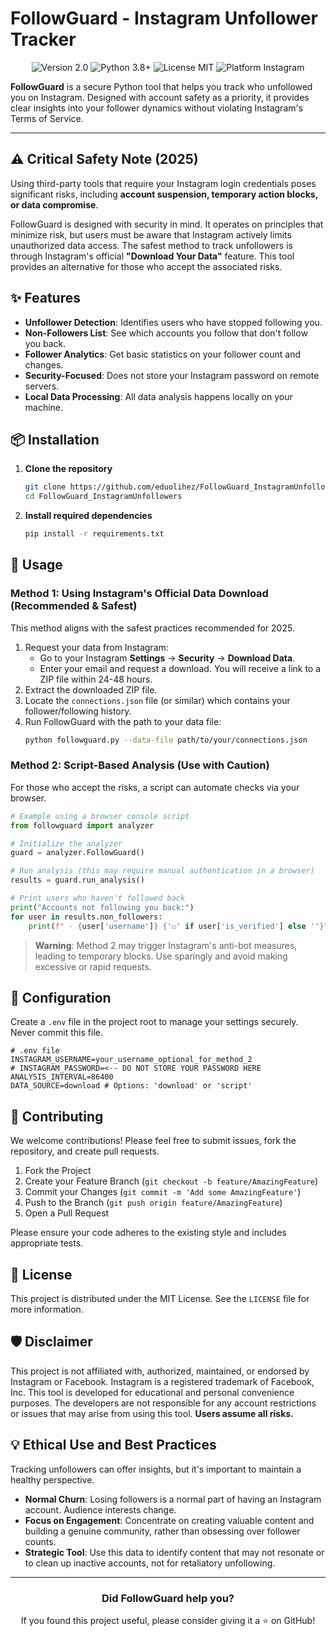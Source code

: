# FollowGuard - Instagram Unfollower Tracker

<p align="center">
  <img src="https://img.shields.io/badge/Version-2.0-ff69b4" alt="Version 2.0">
  <img src="https://img.shields.io/badge/Python-3.8%2B-blue" alt="Python 3.8+">
  <img src="https://img.shields.io/badge/License-MIT-green" alt="License MIT">
  <img src="https://img.shields.io/badge/Platform-Instagram-lightgrey" alt="Platform Instagram">
</p>

**FollowGuard** is a secure Python tool that helps you track who unfollowed you on Instagram. Designed with account safety as a priority, it provides clear insights into your follower dynamics without violating Instagram's Terms of Service.

---

## ⚠️ Critical Safety Note (2025)

Using third-party tools that require your Instagram login credentials poses significant risks, including **account suspension, temporary action blocks, or data compromise**.

FollowGuard is designed with security in mind. It operates on principles that minimize risk, but users must be aware that Instagram actively limits unauthorized data access. The safest method to track unfollowers is through Instagram's official **"Download Your Data"** feature. This tool provides an alternative for those who accept the associated risks.

## ✨ Features

-   **Unfollower Detection**: Identifies users who have stopped following you.
-   **Non-Followers List**: See which accounts you follow that don't follow you back.
-   **Follower Analytics**: Get basic statistics on your follower count and changes.
-   **Security-Focused**: Does not store your Instagram password on remote servers.
-   **Local Data Processing**: All data analysis happens locally on your machine.

## 📦 Installation

1.  **Clone the repository**
    ```bash
    git clone https://github.com/eduolihez/FollowGuard_InstagramUnfollowers.git
    cd FollowGuard_InstagramUnfollowers
    ```

2.  **Install required dependencies**
    ```bash
    pip install -r requirements.txt
    ```

## 🚀 Usage

### Method 1: Using Instagram's Official Data Download (Recommended & Safest)

This method aligns with the safest practices recommended for 2025.

1.  Request your data from Instagram:
    -   Go to your Instagram **Settings** → **Security** → **Download Data**.
    -   Enter your email and request a download. You will receive a link to a ZIP file within 24-48 hours.
2.  Extract the downloaded ZIP file.
3.  Locate the `connections.json` file (or similar) which contains your follower/following history.
4.  Run FollowGuard with the path to your data file:
    ```bash
    python followguard.py --data-file path/to/your/connections.json
    ```

### Method 2: Script-Based Analysis (Use with Caution)

For those who accept the risks, a script can automate checks via your browser.

```python
# Example using a browser console script
from followguard import analyzer

# Initialize the analyzer
guard = analyzer.FollowGuard()

# Run analysis (this may require manual authentication in a browser)
results = guard.run_analysis()

# Print users who haven't followed back
print("Accounts not following you back:")
for user in results.non_followers:
    print(f" - {user['username']} {'☑️' if user['is_verified'] else ''}")
```

> **Warning**: Method 2 may trigger Instagram's anti-bot measures, leading to temporary blocks. Use sparingly and avoid making excessive or rapid requests.

## 🔧 Configuration

Create a `.env` file in the project root to manage your settings securely. Never commit this file.

```env
# .env file
INSTAGRAM_USERNAME=your_username_optional_for_method_2
# INSTAGRAM_PASSWORD=<-- DO NOT STORE YOUR PASSWORD HERE
ANALYSIS_INTERVAL=86400
DATA_SOURCE=download # Options: 'download' or 'script'
```

## 🤝 Contributing

We welcome contributions! Please feel free to submit issues, fork the repository, and create pull requests.

1.  Fork the Project
2.  Create your Feature Branch (`git checkout -b feature/AmazingFeature`)
3.  Commit your Changes (`git commit -m 'Add some AmazingFeature'`)
4.  Push to the Branch (`git push origin feature/AmazingFeature`)
5.  Open a Pull Request

Please ensure your code adheres to the existing style and includes appropriate tests.

## 📄 License

This project is distributed under the MIT License. See the `LICENSE` file for more information.

## 🛡️ Disclaimer

This project is not affiliated with, authorized, maintained, or endorsed by Instagram or Facebook. Instagram is a registered trademark of Facebook, Inc. This tool is developed for educational and personal convenience purposes. The developers are not responsible for any account restrictions or issues that may arise from using this tool. **Users assume all risks.**

## 💡 Ethical Use and Best Practices

Tracking unfollowers can offer insights, but it's important to maintain a healthy perspective.
-   **Normal Churn**: Losing followers is a normal part of having an Instagram account. Audience interests change.
-   **Focus on Engagement**: Concentrate on creating valuable content and building a genuine community, rather than obsessing over follower counts.
-   **Strategic Tool**: Use this data to identify content that may not resonate or to clean up inactive accounts, not for retaliatory unfollowing.

---

<div align="center">

### Did FollowGuard help you?

If you found this project useful, please consider giving it a ⭐ on GitHub!

</div>